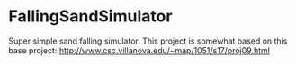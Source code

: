 # FallingSandSimulator

Super simple sand falling simulator.
This project is somewhat based on this base project: http://www.csc.villanova.edu/~map/1051/s17/proj09.html
